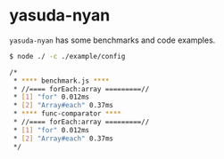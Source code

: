 # yasuda-nyan

`yasuda-nyan` has some benchmarks and code examples.

```bash
$ node ./ -c ./example/config

/*
 * **** benchmark.js ****
 * //==== forEach:array =========//
 * [1] "for" 0.012ms
 * [2] "Array#each" 0.37ms
 * **** func-comparator ****
 * //==== forEach:array =========//
 * [1] "for" 0.012ms
 * [2] "Array#each" 0.37ms
 */
```
